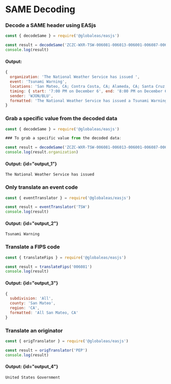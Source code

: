 # SAME Decoding

### Decode a SAME header using EASjs
```javascript
const { decodeSame } = require('@globaleas/easjs')

const result = decodeSame('ZCZC-WXR-TSW-006081-006013-006001-006087-006085+0100-3401900-WJON/BLU-')
console.log(result)
```

#### Output:

```javascript
{
  organization: 'The National Weather Service has issued ',
  event: 'Tsunami Warning',
  locations: 'San Mateo, CA; Contra Costa, CA; Alameda, CA; Santa Cruz, CA; Santa Clara, CA',
  timing: { start: '7:00 PM on December 6', end: '8:00 PM on December 6' },
  sender: 'WJON/BLU',
  formatted: 'The National Weather Service has issued a Tsunami Warning for San Mateo, CA; Contra Costa, CA; Alameda, CA; Santa Cruz, CA; Santa Clara, CA; beginning at 7:00 PM on December 6 and ending at 8:00 PM on December 6. Message from WJON/BLU'
}
```

### Grab a specific value from the decoded data

```javascript
const { decodeSame } = require('@globaleas/easjs')

### To grab a specific value from the decoded data:

const result = decodeSame('ZCZC-WXR-TSW-006081-006013-006001-006087-006085+0100-3401900-WJON/BLU-')
console.log(result.organization)
```

#### Output: {id="output_1"}

```
The National Weather Service has issued
```

### Only translate an event code

```javascript
const { eventTranslator } = require('@globaleas/easjs')

const result = eventTranslator('TSW')
console.log(result)
```

#### Output: {id="output_2"}

```
Tsunami Warning
```

### Translate a FIPS code

```javascript
const { translateFips } = require('@globaleas/easjs')

const result = translateFips('006081')
console.log(result)
```

#### Output: {id="output_3"}

```javascript
{
  subdivision: 'All',
  county: 'San Mateo',
  region: 'CA',
  formatted: 'All San Mateo, CA'
}
```

### Translate an originator

```javascript
const { origTranslator } = require('@globaleas/easjs')

const result = origTranslator('PEP')
console.log(result)
```

#### Output: {id="output_4"}

```
United States Government
```
